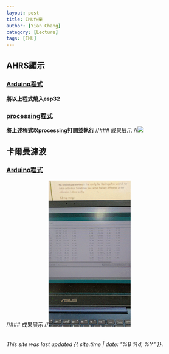 ```yaml
---
layout: post
title: IMU作業
author: [Yian Chang]
category: [Lecture]
tags: [IMU]
---
```

## AHRS顯示
### [Arduino程式](https://github.com/Ian1121023/Arduino/blob/master/examples/IMU/MPU6050_DMP6_Teapot/MPU6050_DMP6_Teapot.ino)

**將以上程式燒入esp32**
### [processing程式](https://github.com/Ian1121023/Arduino/blob/master/examples/IMU/MPU6050_DMP6_Teapot/MPUplane/MPUplane.pde)

**將上述程式以processing打開並執行**
//### 成果展示
//![](https://github.com/Ian1121023/MCU-project/blob/main/images/AHRS_plane.gif?raw=true)<br>
## 卡爾曼濾波

### [Arduino程式](https://github.com/Ian1121023/Arduino/tree/master/examples/IMU/MPU6050_KalmanFilter)

//### 成果展示
//![](https://github.com/Ian1121023/MCU-project/blob/main/images/KalmanFilter.gif?raw=true)<br>
<br>
<br>
*This site was last updated {{ site.time | date: "%B %d, %Y" }}.*



